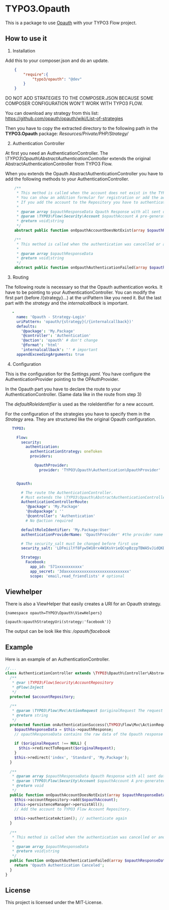 TYPO3.Opauth
============

This is a package to use [Opauth](http://opauth.org) with your TYPO3 Flow project.


How to use it
-------------

1. Installation

 Add this to your composer.json and do an update.
 ```json
     {
         "require":{
             "typo3/opauth": "@dev"
         }
     }
 ```

 DO NOT ADD STRATEGIES TO THE COMPOSER.JSON BECAUSE SOME COMPOSER CONFIGURATION WON'T WORK WITH TYPO3 FLOW.

 You can download any strategy from this list: https://github.com/opauth/opauth/wiki/List-of-strategies

 Then you have to copy the extracted directory to the following path in the **TYPO3.Opauth** package: *Resources/Private/PHP/Strategy/*


2. Authentication Controller

 At first you need an AuthenticationController.
 The *\TYPO3\Opauth\AbstractAuthenticationController* extends the original AbstractAuthenticationController from TYPO3 Flow.

 When you extends the Opauth AbstractAuthenticationController you have to add the following methods to your AuthenticationController.

 ```php
     /**
      * This method is called when the account does not exist in the TYPO3 Flow Account Repository.
      * You can show an addition formular for registration or add the account directly to the Account Repository.
      * If you add the account to the Repository you have to authenticate again manually.
      *
      * @param array $opauthResponseData Opauth Response with all sent data depends on the used strategy (facebook, twitter, ...)
      * @param \TYPO3\Flow\Security\Account $opauthAccount A pre-generated account with the Opauth data
      * @return void|string
      */
     abstract public function onOpauthAccountDoesNotExist(array $opauthResponseData, \TYPO3\Flow\Security\Account $opauthAccount);

     /**
      * This method is called when the authentication was cancelled or another problem occurred at the provider.
      *
      * @param array $opauthResponseData
      * @return void|string
      */
     abstract public function onOpauthAuthenticationFailed(array $opauthResponseData);
 ```


3. Routing

 The following route is necessary so that the Opauth authentication works.
 It have to be pointing to your AuthenticationController.
 You can modify the first part (before /{strategy}...) at the uriPattern like you need it.
 But the last part with the *strategy* and the *internalcallback* is important.

 ```yaml
    -
      name: 'Opauth - Strategy-Login'
      uriPattern: 'opauth/{strategy}(/{internalcallback})'
      defaults:
        '@package': 'My.Package'
        '@controller': 'Authentication'
        '@action': 'opauth' # don't change
        '@format': 'html'
        'internalcallback': '' # important
      appendExceedingArguments: true
 ```


4. Configuration

 This is the configuration for the *Settings.yaml*.
 You have configure the AuthenticationProvider pointing to the OPAuthProvider.

 In the Opauth part you have to declare the route to your AuthenticationController. (Same data like in the route from step 3)

 The *defaultRoleIdentifier* is used as the roleIdentifier for a new account.

 For the configuration of the strategies you have to specify them in the *Strategy* area.
 They are structured like the original Opauth configuration.

 ```yaml
    TYPO3:

      Flow:
        security:
          authentication:
            authenticationStrategy: oneToken
            providers:

              OpauthProvider:
                provider: 'TYPO3\Opauth\Authentication\OpauthProvider'


      Opauth:

        # The route the AuthenticationController.
        # Must extends the \TYPO3\Opauth\AbstractAuthenticationController.
        AuthenticationControllerRoute:
          '@package': 'My.Package'
          '@subpackage': ''
          '@controller': 'Authentication'
          # No @action required

        defaultRoleIdentifier: 'My.Package:User'
        authenticationProviderName: 'OpauthProvider' #the provider name from top

        # The security_salt must be changed before first use
        security_salt: 'LDFmiilYf8Fyw5W10rx4W1KsVrieQCnpBzzpTBWA5vJidQKDx8pMJbmw28R1C4m'

        Strategy:
          Facebook:
            app_id: '571xxxxxxxxxxx'
            app_secret: '3daxxxxxxxxxxxxxxxxxxxxxxxxxxxx'
            scope: 'email,read_friendlists' # optional
 ```


Viewhelper
----------

There is also a ViewHelper that easily creates a URI for an Opauth strategy.

```
{namespace opauth=TYPO3\Opauth\ViewHelpers}

{opauth:opauthStrategyUri(strategy:'facebook')}
```

The output can be look like this: */opauth/facebook*


Example
-------

Here is an example of an AuthenticationController.

```php
//...
class AuthenticationController extends \TYPO3\Opauth\Controller\AbstractAuthenticationController {
  /**
   * @var \TYPO3\Flow\Security\AccountRepository
   * @Flow\Inject
   */
  protected $accountRepository;
  
  /**
   * @param \TYPO3\Flow\Mvc\ActionRequest $originalRequest The request that was intercepted by the security framework, NULL if there was none
   * @return string
   */
  protected function onAuthenticationSuccess(\TYPO3\Flow\Mvc\ActionRequest $originalRequest = NULL) {
    $opauthResponseData = $this->opauthResponse;
    // opauthResponseData contains the raw data of the Opauth response
  
    if ($originalRequest !== NULL) {
      $this->redirectToRequest($originalRequest);
    }
    $this->redirect('index', 'Standard', 'My.Package');
  }
  
  /**
   * @param array $opauthResponseData Opauth Response with all sent data
   * @param \TYPO3\Flow\Security\Account $opauthAccount A pre-generated account with the Opauth data
   * @return void
   */
  public function onOpauthAccountDoesNotExist(array $opauthResponseData, \TYPO3\Flow\Security\Account $opauthAccount) {
    $this->accountRepository->add($opauthAccount);
    $this->persistenceManager->persistAll();
    // Add the account to TYPO3 Flow Account Repository.
    
    $this->authenticateAction(); // authenticate again
  }
  
  /**
   * This method is called when the authentication was cancelled or another problem occurred at the provider.
   *
   * @param array $opauthResponseData
   * @return void|string
   */
  public function onOpauthAuthenticationFailed(array $opauthResponseData) {
    return 'Opauth Authentication Canceled';
  }
}
```


License
-------

This project is licensed under the MIT-License.
